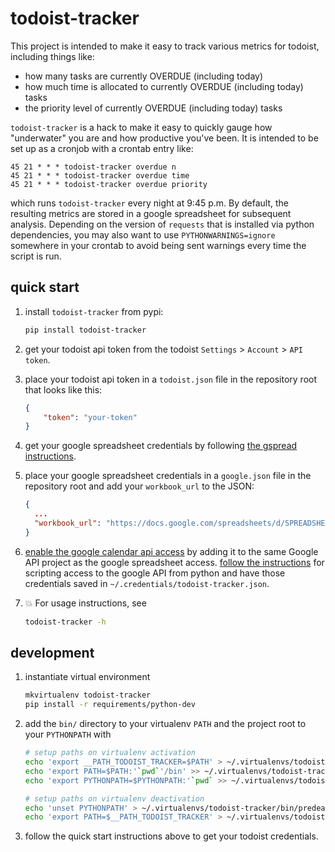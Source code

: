 # todoist-tracker

This project is intended to make it easy to track various metrics for todoist,
including things like:

* how many tasks are currently OVERDUE (including today)
* how much time is allocated to currently OVERDUE (including today) tasks
* the priority level of currently OVERDUE (including today) tasks

`todoist-tracker` is a hack to make it easy to quickly gauge how "underwater"
you are and how productive you've been. It is intended to be set up as a
cronjob with a crontab entry like:

```
45 21 * * * todoist-tracker overdue n
45 21 * * * todoist-tracker overdue time
45 21 * * * todoist-tracker overdue priority
```

which runs `todoist-tracker` every night at 9:45 p.m. By default, the resulting
metrics are stored in a google spreadsheet for subsequent analysis.  Depending
on the version of `requests` that is installed via python dependencies, you may
also want to use `PYTHONWARNINGS=ignore` somewhere in your crontab to avoid
being sent warnings every time the script is run.

## quick start

1. install `todoist-tracker` from pypi:
   ```sh
   pip install todoist-tracker
   ```

1. get your todoist api token from the todoist `Settings` > `Account` > `API
   token`.

1. place your todoist api token in a `todoist.json` file in the repository root
   that looks like this:
   ```json
   {
       "token": "your-token"
   }
   ```

1. get your google spreadsheet credentials by following [the gspread
   instructions](http://gspread.readthedocs.io/en/latest/oauth2.html).

1. place your google spreadsheet credentials in a `google.json` file in the
   repository root and add your `workbook_url` to the JSON:
   ```json
   {
     ...
     "workbook_url": "https://docs.google.com/spreadsheets/d/SPREADSHEET_ID/edit#gid=0"
   }
   ```

1. [enable the google calendar api
   access](https://console.developers.google.com/flows/enableapi?apiid=calendar)
   by adding it to the same Google API project as the google spreadsheet
   access. [follow the
   instructions](https://developers.google.com/google-apps/calendar/quickstart/python)
   for scripting access to the google API from python and have those
   credentials saved in `~/.credentials/todoist-tracker.json`.

1. :boom: For usage instructions, see
   ```sh
   todoist-tracker -h
   ```

## development

1. instantiate virtual environment
   ```sh
   mkvirtualenv todoist-tracker
   pip install -r requirements/python-dev
   ```

1. add the `bin/` directory to your virtualenv `PATH` and the
   project root to your `PYTHONPATH` with
   ```sh
   # setup paths on virtualenv activation
   echo 'export __PATH_TODOIST_TRACKER=$PATH' > ~/.virtualenvs/todoist-tracker/bin/postactivate
   echo 'export PATH=$PATH:'`pwd`'/bin' >> ~/.virtualenvs/todoist-tracker/bin/postactivate
   echo 'export PYTHONPATH=$PYTHONPATH:'`pwd` >> ~/.virtualenvs/todoist-tracker/bin/postactivate

   # setup paths on virtualenv deactivation
   echo 'unset PYTHONPATH' > ~/.virtualenvs/todoist-tracker/bin/predeactivate
   echo 'export PATH=$__PATH_TODOIST_TRACKER' > ~/.virtualenvs/todoist-tracker/bin/predeactivate
   ```

1. follow the quick start instructions above to get your todoist credentials.
